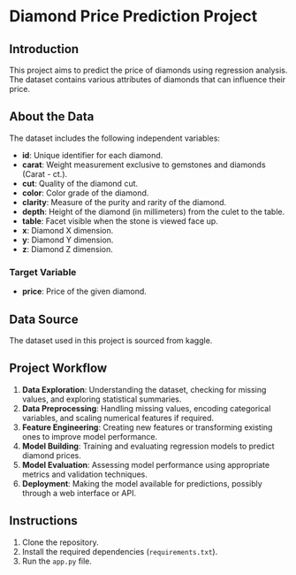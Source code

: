 # Diamond Price Prediction Project

## Introduction

This project aims to predict the price of diamonds using regression analysis. The dataset contains various attributes of diamonds that can influence their price.

## About the Data

The dataset includes the following independent variables:

- **id**: Unique identifier for each diamond.
- **carat**: Weight measurement exclusive to gemstones and diamonds (Carat - ct.).
- **cut**: Quality of the diamond cut.
- **color**: Color grade of the diamond.
- **clarity**: Measure of the purity and rarity of the diamond.
- **depth**: Height of the diamond (in millimeters) from the culet to the table.
- **table**: Facet visible when the stone is viewed face up.
- **x**: Diamond X dimension.
- **y**: Diamond Y dimension.
- **z**: Diamond Z dimension.

### Target Variable

- **price**: Price of the given diamond.

## Data Source

The dataset used in this project is sourced from kaggle.

## Project Workflow

1. **Data Exploration**: Understanding the dataset, checking for missing values, and exploring statistical summaries.
2. **Data Preprocessing**: Handling missing values, encoding categorical variables, and scaling numerical features if required.
3. **Feature Engineering**: Creating new features or transforming existing ones to improve model performance.
4. **Model Building**: Training and evaluating regression models to predict diamond prices.
5. **Model Evaluation**: Assessing model performance using appropriate metrics and validation techniques.
6. **Deployment**: Making the model available for predictions, possibly through a web interface or API.

## Instructions

1. Clone the repository.
2. Install the required dependencies (`requirements.txt`).
3. Run the `app.py` file.
